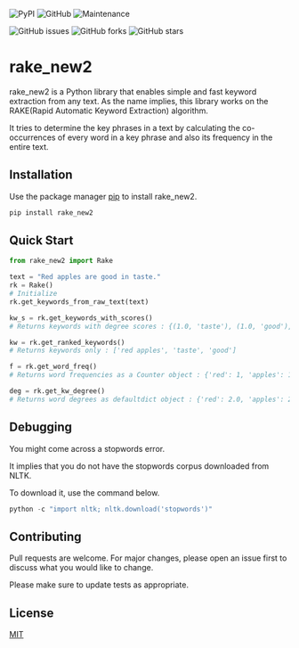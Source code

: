 ![PyPI](https://img.shields.io/pypi/v/rake_new2) ![GitHub](https://img.shields.io/github/license/BALaka-18/rake_new2) ![Maintenance](https://img.shields.io/maintenance/yes/2020)

![GitHub issues](https://img.shields.io/github/issues/BALaka-18/rake_new2) ![GitHub forks](https://img.shields.io/github/forks/BALaka-18/rake_new2?style=social) ![GitHub stars](https://img.shields.io/github/stars/BALaka-18/rake_new2?style=social)

# rake_new2

rake_new2 is a Python library that enables simple and fast keyword extraction from any text. As the name implies, this library works on the RAKE(Rapid Automatic Keyword Extraction) algorithm. 

It tries to determine the key phrases in a text by calculating the co-occurrences of every word in a key phrase and also its frequency in the entire text.

## Installation

Use the package manager [pip](https://pip.pypa.io/en/stable/) to install rake_new2.

```bash
pip install rake_new2
```

## Quick Start

```python
from rake_new2 import Rake

text = "Red apples are good in taste."
rk = Rake()
# Initialize
rk.get_keywords_from_raw_text(text)

kw_s = rk.get_keywords_with_scores()  
# Returns keywords with degree scores : {(1.0, 'taste'), (1.0, 'good'), (4.0, 'red apples')}

kw = rk.get_ranked_keywords() 
# Returns keywords only : ['red apples', 'taste', 'good']

f = rk.get_word_freq()
# Returns word frequencies as a Counter object : {'red': 1, 'apples': 1, 'good': 1, 'taste': 1}

deg = rk.get_kw_degree()
# Returns word degrees as defaultdict object : {'red': 2.0, 'apples': 2.0, 'good': 1.0, 'taste': 1.0}
```


## Debugging
You might come across a stopwords error.

It implies that you do not have the stopwords corpus downloaded from NLTK. 

To download it, use the command below.

```python
python -c "import nltk; nltk.download('stopwords')"
```

## Contributing
Pull requests are welcome. For major changes, please open an issue first to discuss what you would like to change.

Please make sure to update tests as appropriate.

## License
[MIT](https://choosealicense.com/licenses/mit/)
